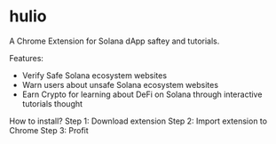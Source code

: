 # hulio
A Chrome Extension for Solana dApp saftey and tutorials.

Features:
- Verify Safe Solana ecosystem websites
- Warn users about unsafe Solana ecosystem websites
- Earn Crypto for learning about DeFi on Solana through interactive tutorials thought 

How to install?
Step 1: Download extension
Step 2: Import extension to Chrome
Step 3: Profit